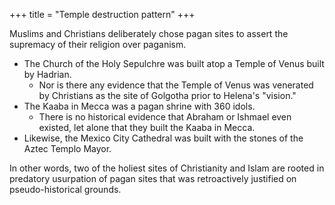 +++
title = "Temple destruction pattern"
+++

Muslims and Christians deliberately chose pagan sites to assert the supremacy of their religion over paganism. 

- The Church of the Holy Sepulchre was built atop a Temple of Venus built by Hadrian.
  - Nor is there any evidence that the Temple of Venus was venerated by Christians as the site of Golgotha prior to Helena's "vision."
- The Kaaba in Mecca was a pagan shrine with 360 idols.
  - There is no historical evidence that Abraham or Ishmael even existed, let alone that they built the Kaaba in Mecca.
- Likewise, the Mexico City Cathedral was built with the stones of the Aztec Templo Mayor.


In other words, two of the holiest sites of Christianity and Islam are rooted in predatory usurpation of pagan sites that was retroactively justified on pseudo-historical grounds.
